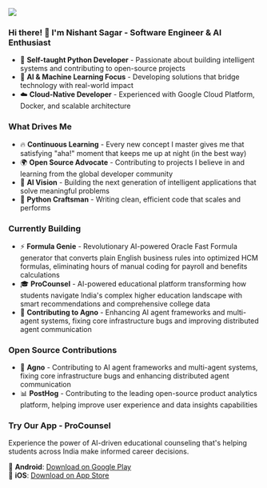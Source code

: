 ![](http://www.infragistics.com/community/cfs-filesystemfile.ashx/__key/CommunityServer.Blogs.Components.WeblogFiles/d-coding/2043.Bill-Gates.jpg)
<!-- ![](https://cdn.quotesgram.com/img/60/29/809615381-punitionis8.jpg) -->
### Hi there! 👋 I'm Nishant Sagar - Software Engineer & AI Enthusiast

- 🚀 **Self-taught Python Developer** - Passionate about building intelligent systems and contributing to open-source projects  
- 🤖 **AI & Machine Learning Focus** - Developing solutions that bridge technology with real-world impact  
- ☁️ **Cloud-Native Developer** - Experienced with Google Cloud Platform, Docker, and scalable architecture


### What Drives Me
- 🔥 **Continuous Learning** - Every new concept I master gives me that satisfying "aha!" moment that keeps me up at night (in the best way)
- 🌍 **Open Source Advocate** - Contributing to projects I believe in and learning from the global developer community    
- 🧠 **AI Vision** - Building the next generation of intelligent applications that solve meaningful problems   
- 🐍 **Python Craftsman** - Writing clean, efficient code that scales and performs
                            

### Currently Building
- ⚡ **Formula Genie** - Revolutionary AI-powered Oracle Fast Formula generator that converts plain English business rules into optimized HCM formulas, eliminating hours of manual coding for payroll and benefits calculations
- 🎓 **ProCounsel** - AI-powered educational platform transforming how students navigate India's complex higher education landscape with smart recommendations and comprehensive college data  
- 🤖 **Contributing to Agno** - Enhancing AI agent frameworks and multi-agent systems, fixing core infrastructure bugs and improving distributed agent communication

### Open Source Contributions
- 🚀 **Agno** - Contributing to AI agent frameworks and multi-agent systems, fixing core infrastructure bugs and enhancing distributed agent communication
- 📊 **PostHog** - Contributing to the leading open-source product analytics platform, helping improve user experience and data insights capabilities

### Try Our App - ProCounsel
Experience the power of AI-driven educational counseling that's helping students across India make informed career decisions.

🤖 **Android**: [Download on Google Play](https://play.google.com/store/apps/details?id=com.catalystai.ProCounsel&hl=en)  
🍎 **iOS**: [Download on App Store](https://apps.apple.com/in/app/procounsel/id6752525886)

